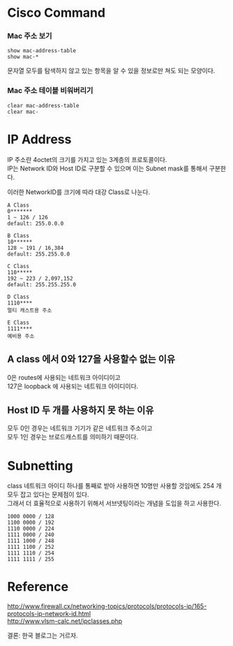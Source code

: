 # Cisco Command
### Mac 주소 보기
```cisco
show mac-address-table
show mac-*
```
문자열 모두를 탐색하지 않고 있는 항목을 알 수 있을 정보로만 쳐도 되는 모양이다.

### Mac 주소 테이블 비워버리기
```cisco
clear mac-address-table
clear mac-
```

# IP Address
IP 주소란 4octet의 크기를 가지고 있는 3계층의 프로토콜이다.  
IP는 Network ID와 Host ID로 구분할 수 있으며 이는 Subnet mask를 통해서 구분한다.  

이러한 NetworkID를 크기에 따라 대강 Class로 나눈다.
```
A Class
0*******
1 ~ 126 / 126
default: 255.0.0.0

B Class
10******
128 ~ 191 / 16,384
default: 255.255.0.0

C Class
110*****
192 ~ 223 / 2,097,152
default: 255.255.255.0

D Class
1110****
멀티 캐스트용 주소

E Class
1111****
예비용 주소
```

## A class 에서 0와 127을 사용할수 없는 이유
0은 routes에 사용되는 네트워크 아이디이고  
127은 loopback 에 사용되는 네트워크 아이디이다.

## Host ID 두 개를 사용하지 못 하는 이유
모두 0인 경우는 네트워크 기기가 같은 네트워크 주소이고  
모두 1인 경우는 브로드캐스트를 의미하기 때문이다.

# Subnetting
class 네트워크 아이디 하나를 통째로 받아 사용하면 10명만 사용할 것임에도 254 개 모두 잡고 있다는 문제점이 있다.  
그래서 더 효율적으로 사용하기 위해서 서브넷팅이라는 개념을 도입을 하고 사용한다.

```cheat sheet
1000 0000 / 128
1100 0000 / 192
1110 0000 / 224
1111 0000 / 240
1111 1000 / 248
1111 1100 / 252
1111 1110 / 254
1111 1111 / 255
```

# Reference
http://www.firewall.cx/networking-topics/protocols/protocols-ip/165-protocols-ip-network-id.html  
http://www.vlsm-calc.net/ipclasses.php

결론: 한국 블로그는 거르자.